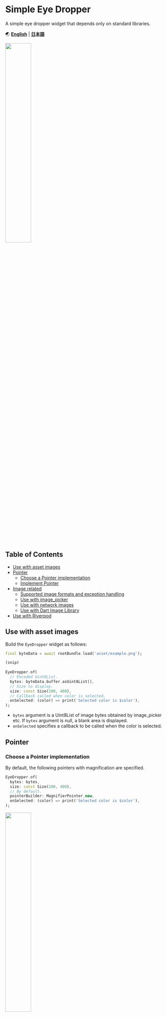 # Simple Eye Dropper

A simple eye dropper widget that depends only on standard libraries.

🌏
[**English**](https://github.com/satoshiiorg/simple_eye_dropper/blob/master/README.md) |
[**日本語**](https://github.com/satoshiiorg/simple_eye_dropper/blob/master/README.ja.md)

<img src="https://user-images.githubusercontent.com/36852007/225324832-6ca002f4-5bee-4bb9-b9d6-47702a12df7d.png" alt="" width="40%" height="40%" >  

## Table of Contents
- [Use with asset images](#Use-with-asset-images)
- [Pointer](#pointer)
    - [Choose a Pointer implementation](#Choose-a-Pointer-implementation)
    - [Implement Pointer](#Implement-Pointer)
- [Image related](#Image-related)
    - [Supported image formats and exception handling](#Supported-image-formats-and-exception-handling)
    - [Use with image_picker](#Use-with-image_picker)
    - [Use with network images](#Use-with-network-images)
    - [Use with Dart Image Library](#Use-with-Dart-Image-Library)
- [Use with Riverpod](#Use-with-Riverpod)

## Use with asset images

Build the `EyeDropper` widget as follows:

```dart
final byteData = await rootBundle.load('asset/example.png');

(snip)
      
EyeDropper.of(
  // Encoded Uint8List.
  bytes: byteData.buffer.asUint8List(),
  // Size to display.
  size: const Size(200, 400),
  // Callback called when color is selected.
  onSelected: (color) => print('Selected color is $color'),
);
```

- `bytes` argument is a Uint8List of image bytes obtained by image_picker etc.
If `bytes` argument is null, a blank area is displayed.
- `onSelected` specifies a callback to be called when the color is selected.

## Pointer

### Choose a Pointer implementation

By default, the following pointers with magnification are specified.

```dart
EyeDropper.of(
  bytes: bytes,
  size: const Size(200, 400),
  // By default.
  pointerBuilder: MagnifierPointer.new,
  onSelected: (color) => print('Selected color is $color'),
);
```

<img src="https://user-images.githubusercontent.com/36852007/225324832-6ca002f4-5bee-4bb9-b9d6-47702a12df7d.png" alt="" width="40%" height="40%" >  

You can also specify a simple pointer as follows

```dart
EyeDropper.of(
  bytes: bytes,
  size: const Size(200, 400),
  // Simple small square pointer without magnification.
  pointerBuilder: (_, __) => SimplePointer(),
  onSelected: (color) => print('Selected color is $color'),
);
```

<img src="https://user-images.githubusercontent.com/36852007/225325274-0a21a598-e94c-4aba-862c-936f48c9b4b3.png" alt="" width="40%" height="40%" >  

Both pointers have several parameters providing for some customization.

```dart
EyeDropper.of(
  bytes: bytes,
  size: const Size(200, 400),
  // Customize the pointer with magnification.
  pointerBuilder: (uiImage, ratio) => MagnifierPointer(
    uiImage,
    ratio,
    magnification: 2.5,
    outerRectSize: 101,
    outerStrokeWidth: 3,
    innerRectSize: 9,
    innerStrokeWidth: 3,
  ),
  onSelected: (color) => print('Selected color is $color'),
);
```

<img src="https://user-images.githubusercontent.com/36852007/225325531-63dc3de8-bfe4-4254-8c75-7e79fb6e2beb.png" alt="" width="40%" height="40%" >  

```dart
EyeDropper.of(
  bytes: bytes,
  size: const Size(200, 400),
  // Customize a simple small square pointer without magnification.
  pointerBuilder: (_, __) => SimplePointer(
    color: Colors.blue,
    rectSize: 9,
    strokeWidth: 3,
  ),
  onSelected: (color) => print('Selected color is $color'),
);
```

<img src="https://user-images.githubusercontent.com/36852007/225325656-175ece87-b5d9-43e2-a6d0-49e7315cf9ba.png" alt="" width="40%" height="40%" >  


### Implement Pointer

You can also create your own pointers by inheriting from `Pointer` or `MagnifierPointer` classes.  
Refer to the code of the `MagnifierPointer` class for how to implement `Pointer`.  
  

## Image related

### Supported image formats and exception handling

It follows
[instantiateImageCodec](https://api.flutter.dev/flutter/dart-ui/instantiateImageCodec.html)
function of dart:ui.  
At least the following image formats are supported: JPEG, PNG, GIF, Animated GIF, WebP,
Animated WebP, BMP, and WBMP.  
  
Passing an unsupported image format Uint8List to `bytes` will throw an `ImageInitializationException`.  
If you pass `null` for `bytes`, a blank area will be displayed.  

### Use with image_picker

```dart
final picker = ImagePicker();
final image = await picker.pickImage(source: ImageSource.gallery);
if(image == null) {
  return;
}
final bytes = await image.readAsBytes();

(snip)
    
EyeDropper.of(
  bytes: bytes,
  size: const Size(200, 400),
  onSelected: (color) => print('Selected color is $color'),
);
```

In practice, you will probably use `FutureBuilder` for async/await support.  
See [example/lib/main.dart](https://github.com/satoshiiorg/simple_eye_dropper/blob/master/example/lib/main.dart)
and [example/lib/image_picker_button.dart](https://github.com/satoshiiorg/simple_eye_dropper/blob/master/example/lib/image_picker_button.dart) for detailed coding examples.


### Use with network images

For example, if you use the [http](https://pub.dev/packages/http) package, you can do the following:

```dart
import 'package:http/http.dart' as http;

(snip)

final response = await http.get(Uri.parse('https://example.org/sample.jpg'));

(snip)

EyeDropper.of(
  bytes: response.bodyBytes,
  size: const Size(200, 400),
  onSelected: (color) => print('Selected color is $color'),
);
```

Just pass the response body as is to `bytes`.

### Use with Dart Image Library

If you want to pass an image processed with [image](https://pub.dev/packages/image)
(Dart Image Library) to EyeDropper, pass a Uint8List that has been re-encoded with `img.encodeXXX`
as shown below.

```dart
import 'package:image/image.dart' as img;

(snip)

final imgImage = img.decodeImage(bytes);
final grayImage = img.grayscale(imgImage!);
grayBytes = img.encodeJpg(grayImage);

(snip)

EyeDropper.of(
  bytes: grayBytes,
  size: const Size(200, 400),
  onSelected: (color) => print('Selected color is $color'),
);
```

## Use with Riverpod

When EyeDropper is used with ConsumerWidget or ConsumerStatefulWidget of
[Riverpod](https://riverpod.dev/),
the pointer may not be displayed because it is redrawn in its entirety.

```dart
// BAD example.
import 'package:flutter_riverpod/flutter_riverpod.dart';

final colorProvider = StateProvider<Color>((ref) => Colors.white);

(snip)

class MyHomePage extends ConsumerWidget {

(snip)

  // Display color code.
  Text(ref.watch(colorProvider).toString()),

(snip)

  EyeDropper.of(
    bytes: grayBytes,
    size: const Size(200, 400),
    onSelected: (color) => ref.read(colorProvider.notifier).state = color,
  );

}
```

In such cases, instead of using ConsumerWidget or ConsumerStatefulWidget's `ref` as is, use
[Consumer](https://pub.dev/documentation/flutter_riverpod/latest/flutter_riverpod/Consumer-class.html)
to specify the redraw range.

```dart
// GOOD example.
import 'package:flutter_riverpod/flutter_riverpod.dart';

final colorProvider = StateProvider<Color>((ref) => Colors.white);

class MyHomePage extends StatelessWidget {

(snip)

  // Display color code.
  Consumer(
    builder: (_, ref, __) {
      return Text(ref.watch(colorProvider).toString());
    },
  ),

(snip)

  Consumer(
    builder: (_, ref, __) {
      return EyeDropper.of(
        bytes: grayBytes,
        size: const Size(200, 400),
        onSelected: (color) => ref.read(colorProvider.notifier).state = color,
      );
    },
  ),

}
```
